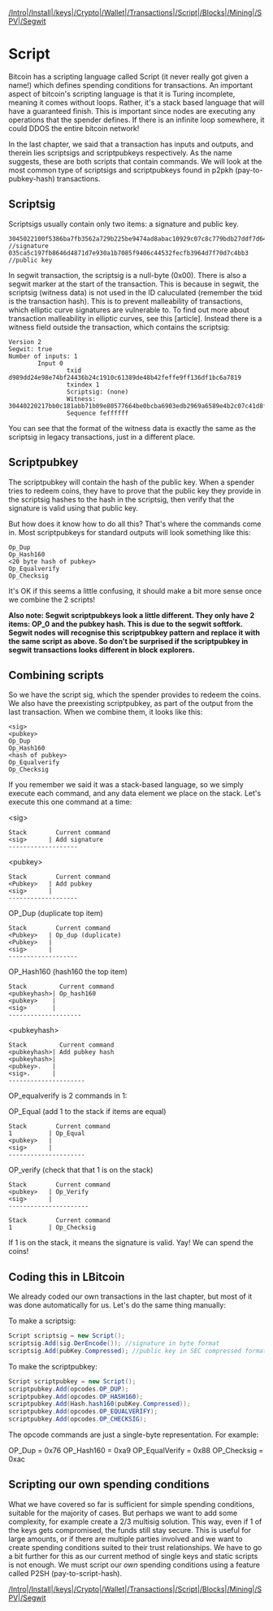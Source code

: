 [/Intro](/index.md)|[/Install](/install.md)|[/keys](/keys.md)|[/Crypto](ecc.md)|[/Wallet](wallet.md)|[/Transactions](transactions.md)|[/Script](script.md)|[/Blocks](blocks.md)|[/Mining](/mining.md)|[/SPV](spv.md)|[/Segwit](segwit.md)

# Script 

Bitcoin has a scripting language called Script (it never really got given a name!) which defines spending conditions for transactions. An important aspect of bitcoin's scripting language is that it is Turing incomplete, meaning it comes without loops. Rather, it's a stack based language that will have a guaranteed finish. This is important since nodes are executing any operations that the spender defines. If there is an infinite loop somewhere, it could DDOS the entire bitcoin network!

In the last chapter, we said that a transaction has inputs and outputs, and therein lies scriptsigs and scriptpubkeys respectively. As the name suggests, these are both scripts that contain commands. We will look at the most common type of scriptsigs and scriptpubkeys found in p2pkh (pay-to-pubkey-hash) transactions.

## Scriptsig

Scriptsigs usually contain only two items: a signature and public key.

```
3045022100f5386ba7fb3562a729b225be9474ad8abac10929c07c8c779bdb27ddf7d64ba90220244fe1e912481a1711a5a048b59b73a4c3961121edf040b81152c7729b6507dd0121 //signature
035ca5c197fb8646d4871d7e930a1b7085f9406c44532fecfb3964d7f70d7c4bb3 //public key
```

In segwit transaction, the scriptsig is a null-byte (0x00). There is also a segwit marker at the start of the transaction. This is because in segwit, the scriptsig (witness data) is not used in the ID caluculated (remember the txid is the transaction hash). This is to prevent malleability of transactions, which elliptic curve signatures are vulnerable to. To find out more about transaction malleability in elliptic curves, see this [article]. Instead there is a witness field outside the transaction, which contains the scriptsig:

```
Version 2
Segwit: true
Number of inputs: 1
        Input 0
                txid d989dd24e98e74bf24436b24c1910c61389de48b42feffe9ff136df1bc6a7819
                txindex 1
                Scriptsig: (none)
                Witness: 30440220217bb0c181abb71b09e80577664be0bcba6903edb2969a6589e4b2c07c41d8f8022020855ecceb590430cffa3748b1eae97f523697423dc22ba1f5df901de2ab91c40102d4eef825ea8bf139a81a264faff3a45b5ce2d388a4b913e0d11aa9ae0f8f9ba8
                Sequence feffffff
```

You can see that the format of the witness data is exactly the same as the scriptsig in legacy transactions, just in a different place.

## Scriptpubkey

The scriptpubkey will contain the hash of the public key. When a spender tries to redeem coins, they have to prove that the public key they provide in the scriptsig hashes to the hash in the scriptsig, then verify that the signature is valid using that public key.

But how does it know how to do all this? That's where the commands come in. Most scriptpubkeys for standard outputs will look something like this:

```
Op_Dup
Op_Hash160
<20 byte hash of pubkey>
Op_Equalverify
Op_Checksig
```

It's OK if this seems a little confusing, it should make a bit more sense once we combine the 2 scripts!

**Also note: Segwit scriptpubkeys look a little different. They only have 2 items: OP_0 and the pubkey hash. This is due to the segwit softfork. Segwit nodes will recognise this scriptpubkey pattern and replace it with the same script as above. So don't be surprised if the scriptpubkey in segwit transactions looks different in block explorers.**

## Combining scripts

So we have the script sig, which the spender provides to redeem the coins. We also have the preexisting scriptpubkey, as part of the output from the last transaction. When we combine them, it looks like this:

```
<sig>
<pubkey>
Op_Dup
Op_Hash160
<hash of pubkey>
Op_Equalverify
Op_Checksig
```
If you remember we said it was a stack-based language, so we simply execute each command, and any data element we place on the stack. Let's execute this one command at a time:

\<sig\>
```
Stack        Current command   
<sig>      | Add signature
-------------------
```

\<pubkey\>
```
Stack        Current command
<Pubkey>   | Add pubkey
<sig>      |
-------------------
```

OP_Dup (duplicate top item)
 ```
Stack        Current command
<Pubkey>   | Op_dup (duplicate) 
<Pubkey>   |
<sig>      |
-------------------
  ```
  
OP_Hash160 (hash160 the top item)
```
Stack         Current command
<pubkeyhash>| Op_hash160
<pubkey>    |
<sig>       |
--------------------
```
  
\<pubkeyhash\>
```
Stack         Current command
<pubkeyhash>| Add pubkey hash
<pubkeyhash>|
<pubkey>.   |
<sig>.      |
---------------------
 ```

OP_equalverify is 2 commands in 1: 

OP_Equal (add 1 to the stack if items are equal)
```
Stack        Current command
1          | Op_Equal
<pubkey>   |
<sig>      |
---------------------
```

OP_verify (check that that 1 is on the stack)
```
Stack        Current command
<pubkey>   | Op_Verify
<sig>      |
----------------------

Stack        Current command
1          | Op_Checksig

```

If 1 is on the stack, it means the signature is valid. Yay! We can spend the coins! 

## Coding this in LBitcoin

We already coded our own transactions in the last chapter, but most of it was done automatically for us. Let's do the same thing manually:

To make a scriptsig:
```c#
Script scriptsig = new Script();
scriptsig.Add(sig.DerEncode()); //signature in byte format
scriptsig.Add(pubKey.Compressed); //public key in SEC compressed format
```

To make the scriptpubkey:
```c#
Script scriptpubkey = new Script();
scriptpubkey.Add(opcodes.OP_DUP);
scriptpubkey.Add(opcodes.OP_HASH160);
scriptpubkey.Add(Hash.hash160(pubKey.Compressed));
scriptpubkey.Add(opcodes.OP_EQUALVERIFY);
scriptpubkey.Add(opcodes.OP_CHECKSIG);
```

The opcode commands are just a single-byte representation. For example:

OP_Dup = 0x76
OP_Hash160 = 0xa9
OP_EqualVerify = 0x88
OP_Checksig = 0xac

## Scripting our own spending conditions

What we have covered so far is sufficient for simple spending conditions, suitable for the majority of cases. But perhaps we want to add some complexity, for example create a 2/3 multisig solution. This way, even if 1 of the keys gets compromised, the funds still stay secure. This is useful for large amounts, or if there are multiple parties involved and we want to create spending conditions suited to their trust relationships. We have to go a bit further for this as our current method of single keys and static scripts is not enough. We must script our *own* spending conditions using a feature called P2SH (pay-to-script-hash). 



[/Intro](/index.md)|[/Install](/install.md)|[/keys](/keys.md)|[/Crypto](ecc.md)|[/Wallet](wallet.md)|[/Transactions](transactions.md)|[/Script](script.md)|[/Blocks](blocks.md)|[/Mining](/mining.md)|[/SPV](spv.md)|[/Segwit](segwit.md)
